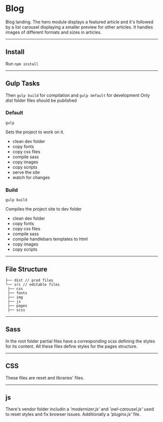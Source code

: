 # Blog

Blog landing. The hero module displays a featured article and it's followed by a list carousel displaying a smaller preview for other articles. It handles images of different formats and sizes in articles.

---
## Install

Run `npm install`

---
## Gulp Tasks

Then `gulp build` for compilation and `gulp default` for development
Only _dist_ folder files should be published


### Default

`gulp`

Sets the project to work on it.

* clean dev folder
* copy fonts
* copy css files
* compile sass
* copy images
* copy scripts
* serve the site
* watch for changes

### Build

`gulp build`

Compiles the project site to dev folder

* clean dev folder
* copy fonts
* copy css files
* compile sass
* compile handlebars templates to html
* copy images
* copy scripts

---
## File Structure

```shell
├── dist // prod files
└── src // editable files
 ├── css
 ├── fonts
 ├── img
 ├── js
 ├── pages
 ├── scss
 ```

---
## Sass

In the root folder partial files have a corresponding scss defining the styles for its content. All these files define styles for the pages structure.

---
## CSS

These files are reset and libraries' files.

---
## js

There's vendor folder includin a _'modernizer.js'_ and _'owl-carousel.js'_ used to reset styles and fix browser issues.
Additionally a _'plugins.js'_ file.
